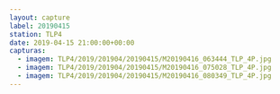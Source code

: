 ```yaml
---
layout: capture
label: 20190415
station: TLP4
date: 2019-04-15 21:00:00+00:00
capturas:
  - imagem: TLP4/2019/201904/20190415/M20190416_063444_TLP_4P.jpg
  - imagem: TLP4/2019/201904/20190415/M20190416_075028_TLP_4P.jpg
  - imagem: TLP4/2019/201904/20190415/M20190416_080349_TLP_4P.jpg
---
```

